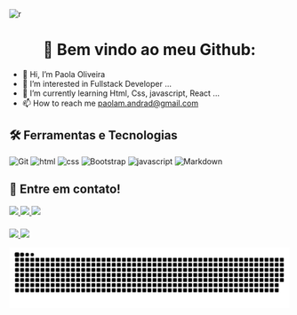 <img src="https://user-images.githubusercontent.com/70382532/138322189-2db8df52-9dcb-40a0-88a8-c365466bd33d.gif" alt="r" width="900" height="400"/>

 
<h1 align="center"> 🚀 Bem vindo ao meu Github: </h1>
 
- 👋 Hi, I’m Paola Oliveira
- 👀 I’m interested in Fullstack Developer ...
- 🌱 I’m currently learning Html, Css, javascript, React ...
- 📫 How to reach me paolam.andrad@gmail.com 

## 🛠 Ferramentas e Tecnologias
![Git](https://img.shields.io/badge/git%20-%23F05556.svg?&style=for-the-badge&logo=git&logoColor=white)
![html](https://img.shields.io/badge/HTML5-E34F26?style=for-the-badge&logo=html5&logoColor=white)
![css](https://img.shields.io/badge/CSS3-1572B6?style=for-the-badge&logo=css3&logoColor=white)
![Bootstrap](https://img.shields.io/badge/Bootstrap-651fff?style=for-the-badge&logo=bootstrap&logoColor=white)
![javascript](https://img.shields.io/badge/JavaScript-323330?style=for-the-badge&logo=javascript&logoColor=F7DF1E)
![Markdown](https://img.shields.io/badge/Markdown-000000?style=for-the-badge&logo=markdown&logoColor=white)
![]() 

## 💬 Entre em contato!
<a href = "mailto: paola.oliveiraandr@gmail.com">
   <img src="https://img.shields.io/badge/-Gmail-%23EA4335?style=for-the-badge&logo=gmail&logoColor=white " target="_blank">
</a>
<a href="https://www.linkedin.com/in/paola-oliveira-">
  <img src="https://img.shields.io/badge/LinkedIn-0077B5?style=for-the-badge&logo=linkedin&logoColor=white"/>
</a>
<a href="https://www.instagram.com/paolandrad/" target="_blank">
  <img src="https://img.shields.io/badge/Instagram-FF0080?style=for-the-badge&logo=instagram&logoColor=white"/>
</a>
 
###
   
<div align="center" style="display: flex">
  <a href="https://github.com/paolaandr">
  <img height="150em" src="https://github-readme-stats.vercel.app/api?username=paolaandr&show_icons=true&theme=cobalt&include_all_commits=true&count_private=true"/>
  <img height="150em" src="https://github-readme-stats.vercel.app/api/top-langs/?username=paolaandr&layout=compact&langs_count=16&theme=cobalt"/>
</div>

          
![Snake animation](https://github.com/paolandrad/paolandrad/blob/output/github-contribution-grid-snake.svg)


